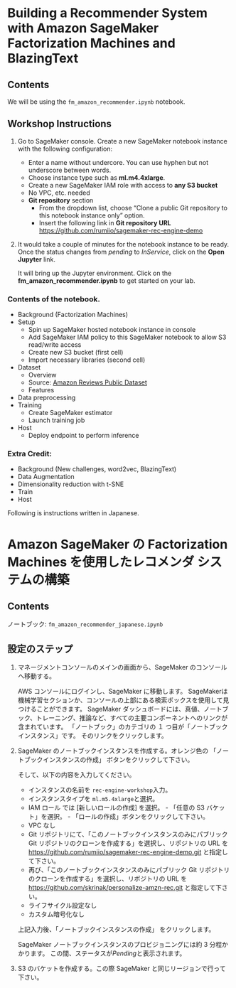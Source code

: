 

# Building a Recommender System with Amazon SageMaker Factorization Machines and BlazingText

## Contents

We will be using the `fm_amazon_recommender.ipynb` notebook. 

## Workshop Instructions

1. Go to SageMaker console. Create a new SageMaker notebook instance with the following configuration: 
   - Enter a name without undercore. You can use hyphen but not underscore between words.
   - Choose instance type such as **ml.m4.4xlarge**.
   - Create a new SageMaker IAM role with access to **any S3 bucket**
   - No VPC, etc. needed
   - **Git repository** section
      - From the dropdown list, choose “Clone a public Git repository to this notebook instance only” option. 
      - Insert the following link in **Git repository URL** 
https://github.com/rumiio/sagemaker-rec-engine-demo 

1. It would take a couple of minutes for the notebook instance to be ready. Once the status changes from *pending* to *InService*, click on the **Open Jupyter** link.

    It will bring up the Jupyter environment. Click on the **fm_amazon_recommender.ipynb** to get started on your lab. 
 
 
 ### Contents of the notebook.
- Background (Factorization Machines)
- Setup
	- Spin up SageMaker hosted notebook instance in console
	- Add SageMaker IAM policy to this SageMaker notebook to allow S3 read/write access
	- Create new S3 bucket (first cell)
	- Import necessary libraries (second cell)
- Dataset
	- Overview
	- Source: [Amazon Reviews Public Dataset](https://s3.amazonaws.com/amazon-reviews-pds/readme.html)
	- Features
- Data preprocessing
- Training
	- Create SageMaker estimator
	- Launch training job
- Host
	- Deploy endpoint to perform inference


### Extra Credit: 
- Background (New challenges, word2vec, BlazingText)
- Data Augmentation
- Dimensionality reduction with t-SNE
- Train
- Host


Following is instructions written in Japanese.
# Amazon SageMaker の Factorization Machines を使用したレコメンダ システムの構築

## Contents

ノートブック: `fm_amazon_recommender_japanese.ipynb`

## 設定のステップ
1.  マネージメントコンソールのメインの画面から、SageMaker のコンソールへ移動する。

    AWS コンソールにログインし、SageMaker に移動します。 SageMakerは機械学習セクションか、コンソールの上部にある検索ボックスを使用して見つけることができます。 SageMaker ダッシュボードには、真値、ノートブック、トレーニング、推論など、すべての主要コンポーネントへのリンクが含まれています。 「ノートブック」のカテゴリの １ つ目が「ノートブックインスタンス」です。 そのリンクをクリックします。

1. SageMaker のノートブックインスタンスを作成する。オレンジ色の 「ノートブックインスタンスの作成」 ボタンをクリックして下さい。

    そして、以下の内容を入力してください。

    - インスタンスの名前を ```rec-engine-workshop```入力。
    - インスタンスタイプを ```ml.m5.4xlarge```と選択。
    - IAM ロール では [新しいロールの作成] を選択。
            - 「任意の S3 バケット」を選択。
            - 「ロールの作成」ボタンをクリックして下さい。
    - VPC なし
	- Git リポジトリにて、「このノートブックインスタンスのみにパブリック Git リポジトリのクローンを作成する」を選択し、リポジトリの URL を https://github.com/rumiio/sagemaker-rec-engine-demo.git と指定して下さい。
    - 再び、「このノートブックインスタンスのみにパブリック Git リポジトリのクローンを作成する」を選択し、リポジトリの URL を https://github.com/skrinak/personalize-amzn-rec.git と指定して下さい。
    - ライフサイクル設定なし
    - カスタム暗号化なし

    上記入力後、「ノートブックインスタンスの作成」 をクリックします。

    SageMaker ノートブックインスタンスのプロビジョニングには約 3 分程かかります。 この間、ステータスが*Pending*と表示されます。

1. S3 のバケットを作成する。この際 SageMaker と同じリージョンで行って下さい。
    

